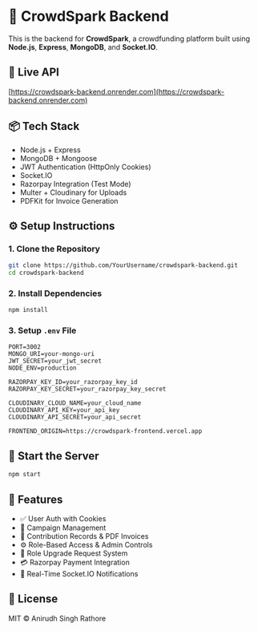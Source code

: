 # 🧠 CrowdSpark Backend

This is the backend for **CrowdSpark**, a crowdfunding platform built using **Node.js**, **Express**, **MongoDB**, and **Socket.IO**.

## 🔗 Live API

[https://crowdspark-backend.onrender.com](https://crowdspark-backend.onrender.com)

## 📦 Tech Stack

- Node.js + Express
- MongoDB + Mongoose
- JWT Authentication (HttpOnly Cookies)
- Socket.IO
- Razorpay Integration (Test Mode)
- Multer + Cloudinary for Uploads
- PDFKit for Invoice Generation

## ⚙️ Setup Instructions

### 1. Clone the Repository

```bash
git clone https://github.com/YourUsername/crowdspark-backend.git
cd crowdspark-backend
```

### 2. Install Dependencies

```bash
npm install
```

### 3. Setup `.env` File

```env
PORT=3002
MONGO_URI=your-mongo-uri
JWT_SECRET=your_jwt_secret
NODE_ENV=production

RAZORPAY_KEY_ID=your_razorpay_key_id
RAZORPAY_KEY_SECRET=your_razorpay_key_secret

CLOUDINARY_CLOUD_NAME=your_cloud_name
CLOUDINARY_API_KEY=your_api_key
CLOUDINARY_API_SECRET=your_api_secret

FRONTEND_ORIGIN=https://crowdspark-frontend.vercel.app
```

## 🚀 Start the Server

```bash
npm start
```

## 🌟 Features

- ✅ User Auth with Cookies
- 📢 Campaign Management
- 🧾 Contribution Records & PDF Invoices
- ⚙️ Role-Based Access & Admin Controls
- 🔁 Role Upgrade Request System
- 💳 Razorpay Payment Integration
- 🔔 Real-Time Socket.IO Notifications

## 📘 License

MIT © Anirudh Singh Rathore
